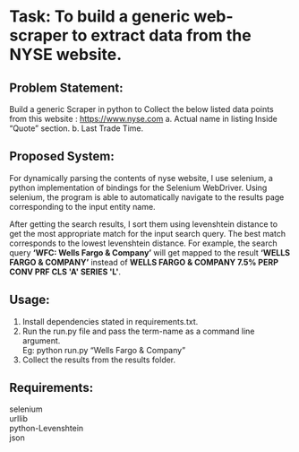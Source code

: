 # Task: To build a generic web-scraper to extract data from the NYSE website. 


## Problem Statement:

Build a generic Scraper in python to Collect the below listed data points from this website : https://www.nyse.com
a. Actual name in listing Inside “Quote” section.
b. Last Trade Time.
 

## Proposed System:

For dynamically parsing the contents of nyse website, I use selenium, a python implementation of bindings for the Selenium WebDriver. Using selenium, the program is able to automatically navigate to the results page corresponding to the input entity name. 

After getting the search results, I sort them using levenshtein distance to get the most appropriate match for the input search query. The best match corresponds to the lowest levenshtein distance. For example, the search query **‘WFC: Wells Fargo & Company’** will get mapped to the result **‘WELLS FARGO & COMPANY’**  instead of **WELLS FARGO & COMPANY 7.5% PERP CONV PRF CLS 'A' SERIES 'L'**. 

## Usage:

1. Install dependencies stated in requirements.txt. 
2. Run the run.py file and pass the term-name as a command line argument.
<br>Eg: 	python  run.py  “Wells Fargo & Company” <br>
3. Collect the results from the results folder.

## Requirements:
selenium <br>
urllib <br>
python-Levenshtein <br>
json


